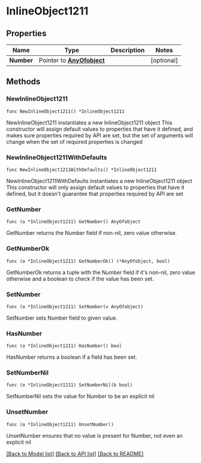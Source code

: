 # InlineObject1211

## Properties

Name | Type | Description | Notes
------------ | ------------- | ------------- | -------------
**Number** | Pointer to [**AnyOfobject**](anyOf&lt;object&gt;.md) |  | [optional] 

## Methods

### NewInlineObject1211

`func NewInlineObject1211() *InlineObject1211`

NewInlineObject1211 instantiates a new InlineObject1211 object
This constructor will assign default values to properties that have it defined,
and makes sure properties required by API are set, but the set of arguments
will change when the set of required properties is changed

### NewInlineObject1211WithDefaults

`func NewInlineObject1211WithDefaults() *InlineObject1211`

NewInlineObject1211WithDefaults instantiates a new InlineObject1211 object
This constructor will only assign default values to properties that have it defined,
but it doesn't guarantee that properties required by API are set

### GetNumber

`func (o *InlineObject1211) GetNumber() AnyOfobject`

GetNumber returns the Number field if non-nil, zero value otherwise.

### GetNumberOk

`func (o *InlineObject1211) GetNumberOk() (*AnyOfobject, bool)`

GetNumberOk returns a tuple with the Number field if it's non-nil, zero value otherwise
and a boolean to check if the value has been set.

### SetNumber

`func (o *InlineObject1211) SetNumber(v AnyOfobject)`

SetNumber sets Number field to given value.

### HasNumber

`func (o *InlineObject1211) HasNumber() bool`

HasNumber returns a boolean if a field has been set.

### SetNumberNil

`func (o *InlineObject1211) SetNumberNil(b bool)`

 SetNumberNil sets the value for Number to be an explicit nil

### UnsetNumber
`func (o *InlineObject1211) UnsetNumber()`

UnsetNumber ensures that no value is present for Number, not even an explicit nil

[[Back to Model list]](../README.md#documentation-for-models) [[Back to API list]](../README.md#documentation-for-api-endpoints) [[Back to README]](../README.md)


